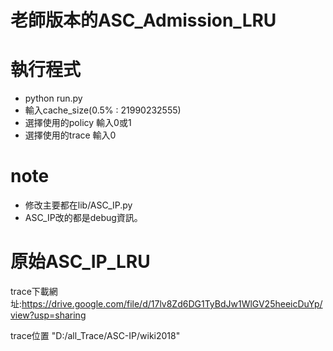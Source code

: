 # 老師版本的ASC_Admission_LRU

# 執行程式
- python run.py
- 輸入cache_size(0.5% : 21990232555)
- 選擇使用的policy 輸入0或1
- 選擇使用的trace 輸入0

# note
- 修改主要都在lib/ASC_IP.py
- ASC_IP改的都是debug資訊。

# 原始ASC_IP_LRU

trace下載網址:https://drive.google.com/file/d/17lv8Zd6DG1TyBdJw1WlGV25heeicDuYp/view?usp=sharing

trace位置 "D:/all_Trace/ASC-IP/wiki2018"
